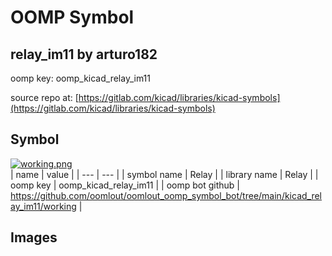 # OOMP Symbol  
## relay_im11  by arturo182  
  
oomp key: oomp_kicad_relay_im11  
  
source repo at: [https://gitlab.com/kicad/libraries/kicad-symbols](https://gitlab.com/kicad/libraries/kicad-symbols)  
## Symbol  
  
[![working.png](working_600.png)](working.png)  
| name | value | 
| --- | --- | 
| symbol name | Relay | 
| library name | Relay | 
| oomp key | oomp_kicad_relay_im11 | 
| oomp bot github | https://github.com/oomlout/oomlout_oomp_symbol_bot/tree/main/kicad_relay_im11/working | 
## Images  
